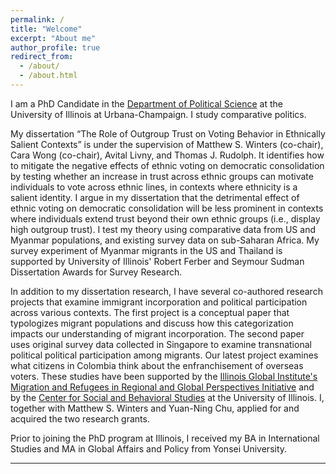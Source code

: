 ```yaml
---
permalink: /
title: "Welcome"
excerpt: "About me"
author_profile: true
redirect_from: 
  - /about/
  - /about.html
---
```


I am a PhD Candidate in the [Department of Political Science](https://pol.illinois.edu) at the University of Illinois at Urbana-Champaign. I study comparative politics. 

My dissertation “The Role of Outgroup Trust on Voting Behavior in Ethnically Salient Contexts” is under the supervision of Matthew S. Winters (co-chair), Cara Wong (co-chair), Avital Livny, and Thomas J. Rudolph. It identifies how to mitigate the negative effects of ethnic voting on democratic consolidation by testing whether an increase in trust across ethnic groups can motivate individuals to vote across ethnic lines, in contexts where ethnicity is a salient identity. I argue in my dissertation that the detrimental effect of ethnic voting on democratic consolidation will be less prominent in contexts where individuals extend trust beyond their own ethnic groups (i.e., display high outgroup trust). I test my theory using comparative data from US and Myanmar populations, and existing survey data on sub-Saharan Africa. My survey experiment of Myanmar migrants in the US and Thailand is supported by University of Illinois' Robert Ferber and Seymour Sudman Dissertation Awards for Survey Research. 

In addition to my dissertation research, I have several co-authored research projects that examine immigrant incorporation and political participation across various contexts. The first project is a conceptual paper that typologizes migrant populations and discuss how this categorization impacts our understanding of migrant incorporation. The second paper uses original survey data collected in Singapore to examine transnational political political participation among migrants. Our latest project examines what citizens in Colombia think about the enfranchisement of overseas voters. These studies have been supported by the [Illinois Global Institute's Migration and Refugees in Regional and Global Perspectives Initiative](https://files.webservices.illinois.edu/8390/migrationandrefugees.pdf) and by the [Center for Social and Behavioral Studies](https://csbs.research.illinois.edu/research-support/small-grant-program/) at the University of Illinois. I, together with Matthew S. Winters and Yuan-Ning Chu, applied for and acquired the two research grants. 

Prior to joining the PhD program at Illinois, I received my BA in International Studies and MA in Global Affairs and Policy from Yonsei University. 

------

